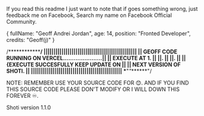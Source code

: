 If you read this readme I just want to note that if goes something wrong, just feedback me on Facebook, Search my name on Facebook Official Community.

{
fullName: "Geoff Andrei Jordan",
age: 14,
position: "Fronted Developer",
credits: "Geoff(j)"
}

/**************************************************/
|||||||||||||||||||||||||||||||||||||||||||||||
|| GEOFF CODE RUNNING ON VERCEL......................||
|| EXECUTE AT 1.                                                            ||
||.                                                                                       ||
||.                                                                                       ||
|| {EXECUTE SUCCESFULLY KEEP UPDATE ON        ||
|| NEXT VERSION OF SHOTI.                                        ||
||||||||||||||||||||||||||||||||||||||||||||||
\***************************************"*"*******"/


NOTE: REMEMBER USE YOUR SOURCE CODE FOR 😊.
AND IF YOU FIND THIS SOURCE CODE PLEASE DON'T MODIFY OR I WILL DOWN THIS FOREVER ♾️.

Shoti version 1.1.0